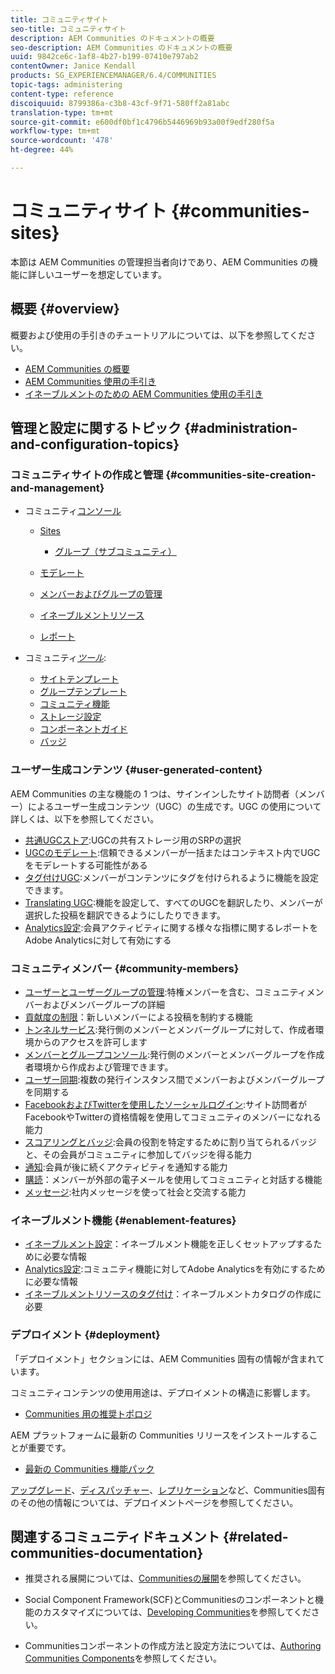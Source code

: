 ```yaml
---
title: コミュニティサイト
seo-title: コミュニティサイト
description: AEM Communities のドキュメントの概要
seo-description: AEM Communities のドキュメントの概要
uuid: 9842ce6c-1af8-4b27-b199-07410e797ab2
contentOwner: Janice Kendall
products: SG_EXPERIENCEMANAGER/6.4/COMMUNITIES
topic-tags: administering
content-type: reference
discoiquuid: 8799386a-c3b8-43cf-9f71-580ff2a81abc
translation-type: tm+mt
source-git-commit: e600df0bf1c4796b5446969b93a00f9edf280f5a
workflow-type: tm+mt
source-wordcount: '478'
ht-degree: 44%

---
```



# コミュニティサイト {#communities-sites}

本節は AEM Communities の管理担当者向けであり、AEM Communities の機能に詳しいユーザーを想定しています。

## 概要 {#overview}

概要および使用の手引きのチュートリアルについては、以下を参照してください。

* [AEM Communities の概要](overview.md)
* [AEM Communities 使用の手引き](getting-started.md)
* [イネーブルメントのための AEM Communities 使用の手引き](getting-started-enablement.md)

## 管理と設定に関するトピック  {#administration-and-configuration-topics}

### コミュニティサイトの作成と管理 {#communities-site-creation-and-management}

* コミュニティ[コンソール](consoles.md)

   * [Sites](sites-console.md)

      * [グループ（サブコミュニティ）](groups.md)
   * [モデレート](moderation.md)
   * [メンバーおよびグループの管理](members.md)
   * [イネーブルメントリソース](resources.md)
   * [レポート](reports.md)


* コミュニティ&#x200B;[*ツール*](tools.md):

   * [サイトテンプレート](sites.md)
   * [グループテンプレート](tools-groups.md)
   * [コミュニティ機能](functions.md)
   * [ストレージ設定](srp-config.md)
   * [コンポーネントガイド](components-guide.md)
   * [バッジ](badges.md)


### ユーザー生成コンテンツ {#user-generated-content}

AEM Communities の主な機能の 1 つは、サインインしたサイト訪問者（メンバー）によるユーザー生成コンテンツ（UGC）の生成です。UGC の使用について詳しくは、以下を参照してください。

* [共通UGCストア](working-with-srp.md):UGCの共有ストレージ用のSRPの選択
* [UGCのモデレート](moderate-ugc.md):信頼できるメンバーが一括またはコンテキスト内でUGCをモデレートする可能性がある
* [タグ付けUGC](tag-ugc.md):メンバーがコンテンツにタグを付けられるように機能を設定できます。
* [Translating UGC](translate-ugc.md):機能を設定して、すべてのUGCを翻訳したり、メンバーが選択した投稿を翻訳できるようにしたりできます。
* [Analytics設定](analytics.md):会員アクティビティに関する様々な指標に関するレポートをAdobe Analyticsに対して有効にする

### コミュニティメンバー {#community-members}

* [ユーザーとユーザーグループの管理](users.md):特権メンバーを含む、コミュニティメンバーおよびメンバーグループの詳細
* [貢献度の制限](limits.md)：新しいメンバーによる投稿を制約する機能
* [トンネルサービス](deploy-communities.md#tunnel-service-on-author):発行側のメンバーとメンバーグループに対して、作成者環境からのアクセスを許可します
* [メンバーとグループコンソール](members.md):発行側のメンバーとメンバーグループを作成者環境から作成および管理できます。
* [ユーザー同期](sync.md):複数の発行インスタンス間でメンバーおよびメンバーグループを同期する
* [FacebookおよびTwitterを使用したソーシャルログイン](social-login.md):サイト訪問者がFacebookやTwitterの資格情報を使用してコミュニティのメンバーになれる能力
* [スコアリングとバッジ](implementing-scoring.md):会員の役割を特定するために割り当てられるバッジと、その会員がコミュニティに参加してバッジを得る能力
* [通知](notifications.md):会員が後に続くアクティビティを通知する能力
* [購読](subscriptions.md)：メンバーが外部の電子メールを使用してコミュニティと対話する機能
* [メッセージ](messaging.md):社内メッセージを使って社会と交流する能力

### イネーブルメント機能 {#enablement-features}

* [イネーブルメント設定](enablement.md)：イネーブルメント機能を正しくセットアップするために必要な情報
* [Analytics設定](analytics.md):コミュニティ機能に対してAdobe Analyticsを有効にするために必要な情報
* [イネーブルメントリソースのタグ付け](tag-resources.md)：イネーブルメントカタログの作成に必要

### デプロイメント {#deployment}

「デプロイメント」セクションには、AEM Communities 固有の情報が含まれています。

コミュニティコンテンツの使用用途は、デプロイメントの構造に影響します。

* [Communities 用の推奨トポロジ](topologies.md)

AEM プラットフォームに最新の Communities リリースをインストールすることが重要です。

* [最新の Communities 機能パック](deploy-communities.md#latestfeaturepack)

[アップグレード](upgrade.md)、[ディスパッチャー](dispatcher.md)、[レプリケーション](deploy-communities.md#replication-agents-on-author)など、Communities固有のその他の情報については、デプロイメントページを参照してください。

## 関連するコミュニティドキュメント {#related-communities-documentation}

* 推奨される展開については、[Communitiesの展開](deploy-communities.md)を参照してください。

* Social Component Framework(SCF)とCommunitiesのコンポーネントと機能のカスタマイズについては、[Developing Communities](communities.md)を参照してください。

* Communitiesコンポーネントの作成方法と設定方法については、[Authoring Communities Components](author-communities.md)を参照してください。
